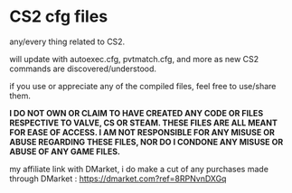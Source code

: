 # CS2 cfg files
any/every thing related to CS2.

will update with autoexec.cfg, pvtmatch.cfg, and more as new CS2 commands are discovered/understood.



if you use or appreciate any of the compiled files, feel free to use/share them.





**I DO NOT OWN OR CLAIM TO HAVE CREATED ANY CODE OR FILES RESPECTIVE TO VALVE, CS OR STEAM. THESE FILES ARE ALL MEANT FOR EASE OF ACCESS. I AM NOT RESPONSIBLE FOR ANY MISUSE OR ABUSE REGARDING THESE FILES, NOR DO I CONDONE ANY MISUSE OR ABUSE OF ANY GAME FILES.**





my affiliate link with DMarket, i do make a cut of any purchases made through DMarket : https://dmarket.com?ref=8RPNvnDXGq

